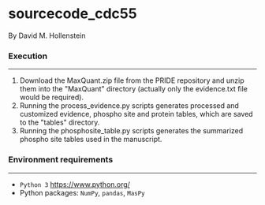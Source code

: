 # sourcecode_cdc55
By David M. Hollenstein

### Execution
---------------------------------------------------------
1. Download the MaxQuant.zip file from the PRIDE repository and unzip them into the "MaxQuant" directory (actually only the evidence.txt file would be required).
2. Running the process_evidence.py scripts generates processed and customized evidence, phospho site and protein tables, which are saved to the "tables" directory.
3. Running the phosphosite_table.py scripts generates the summarized phospho site tables used in the manuscript.

### Environment requirements
---------------------------------------------------------
- `Python 3` https://www.python.org/
- Python packages: `NumPy`, `pandas`, `MasPy`